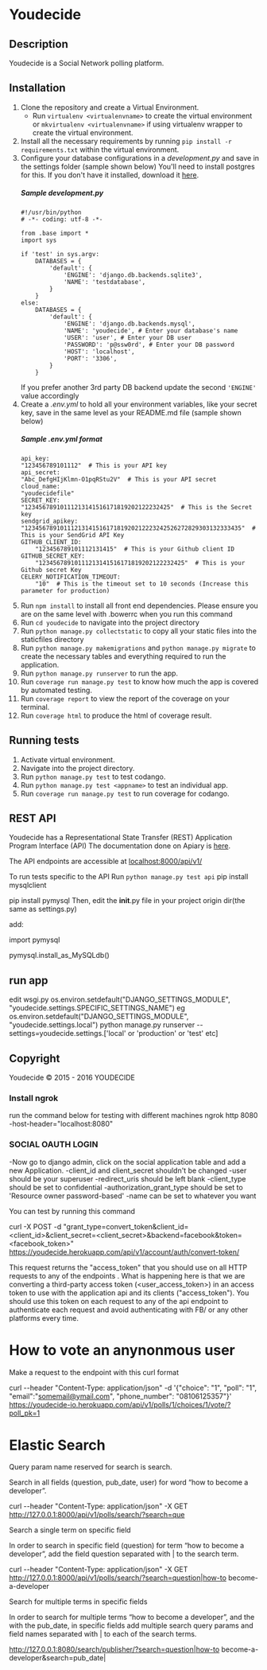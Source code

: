 # Youdecide

## Description
Youdecide is a Social Network polling platform.


## Installation
1. Clone the repository and create a Virtual Environment.
    - Run `virtualenv <virtualenvname>` to create the virtual environment or `mkvirtualenv <virtualenvname>` if using virtualenv wrapper to create the virtual environment.
2. Install all the necessary requirements by running `pip install -r requirements.txt` within the virtual environment.
3. Configure your database configurations in a *development.py* and save in the settings folder (sample shown below)
You'll need to install postgres for this. If you don't have it installed, download it [here](https://www.postgresql.org/download/).
    ##### Sample development.py
    ```
    #!/usr/bin/python
    # -*- coding: utf-8 -*-

    from .base import *
    import sys

    if 'test' in sys.argv:
        DATABASES = {
            'default': {
                'ENGINE': 'django.db.backends.sqlite3',
                'NAME': 'testdatabase',
            }
        }
    else:
        DATABASES = {
            'default': {
                'ENGINE': 'django.db.backends.mysql',
                'NAME': 'youdecide', # Enter your database's name
                'USER': 'user', # Enter your DB user
                'PASSWORD': 'p@ssw0rd', # Enter your DB password
                'HOST': 'localhost',
                'PORT': '3306',
            }
        }
    ```
    If you prefer another 3rd party DB backend update the second `'ENGINE'` value accordingly
4. Create a *.env.yml* to hold all your environment variables, like your secret key, save in the same level as your README.md file (sample shown below)
    ##### Sample .env.yml format
    ```
    api_key:
    "123456789101112"  # This is your API key
    api_secret:
    "Abc_DefgHIjKlmn-O1pqRStu2V"  # This is your API secret
    cloud_name:
    "youdecidefile"
    SECRET_KEY:
    "12345678910111213141516171819202122232425"  # This is the Secret key
    sendgrid_apikey:
    "1234567891011121314151617181920212223242526272829303132333435"  # This is your SendGrid API Key
    GITHUB_CLIENT_ID:
        "123456789101112131415"  # This is your Github client ID
    GITHUB_SECRET_KEY:
        "12345678910111213141516171819202122232425"  # This is your Github secret Key
    CELERY_NOTIFICATION_TIMEOUT:
        "10"  # This is the timeout set to 10 seconds (Increase this parameter for production)

    ```
5. Run `npm install` to install all front end dependencies. Please ensure you are on the same level with .bowerrc when you run this command
6. Run `cd youdecide` to navigate into the project directory
7. Run `python manage.py collectstatic` to copy all your static files into the staticfiles directory
8. Run `python manage.py makemigrations` and `python manage.py migrate` to create the necessary tables and everything required to run the application.
9. Run `python manage.py runserver` to run the app.
10. Run `coverage run manage.py test` to know how much the app is covered by automated testing.
11. Run `coverage report` to view the report of the coverage on your terminal.
12. Run `coverage html` to produce the html of coverage result.

## Running tests
1. Activate virtual environment.
2. Navigate into the project directory.
3. Run `python manage.py test` to test codango.
4. Run `python manage.py test <appname>` to test an individual app.
5. Run `coverage run manage.py test` to run coverage for codango.

## REST API
Youdecide has a Representational State Transfer (REST) Application Program Interface (API)
The documentation done on Apiary is [here](http://docs.youdecide.apiary.io/).

The API endpoints are accessible at [localhost:8000/api/v1/](http://localhost:8000/api/v1/)

To run tests specific to the API Run `python manage.py test api`
pip install mysqlclient

pip install pymysql
Then, edit the __init__.py file in your project origin dir(the same as settings.py)

add:

import pymysql

pymysql.install_as_MySQLdb()

## run app
edit wsgi.py os.environ.setdefault("DJANGO_SETTINGS_MODULE", "youdecide.settings.SPECIFIC_SETTINGS_NAME")
eg os.environ.setdefault("DJANGO_SETTINGS_MODULE", "youdecide.settings.local")
python manage.py runserver --settings=youdecide.settings.['local' or 'production' or 'test' etc]


## Copyright
Youdecide © 2015 - 2016 YOUDECIDE

### Install ngrok
run the command below for testing with different machines
ngrok http 8080 -host-header="localhost:8080"


### SOCIAL OAUTH LOGIN
-Now go to django admin, click on the social application
table  and add a new Application.
-client_id and client_secret shouldn't be changed
-user should be your superuser
-redirect_uris should be left blank
-client_type should be set to confidential
-authorization_grant_type should be set to 'Resource owner password-based'
-name can be set to whatever you want

You can test by running this command

curl -X POST -d "grant_type=convert_token&client_id=<client_id>&client_secret=<client_secret>&backend=facebook&token=<facebook_token>" https://youdecide.herokuapp.com/api/v1/account/auth/convert-token/

This request returns the "access_token" that you should use on all HTTP requests to any of the endpoints . What is happening here is that we are converting a third-party access token (<user_access_token>) in an access token to use with the application  api and its clients ("access_token"). You should use this token on each request to any of the  api endpoint  to authenticate each request and avoid authenticating with FB/ or any other platforms  every time.

# How to vote an anynonmous user

Make a request to the endpoint with this curl format 

curl --header "Content-Type: application/json" -d '{"choice": "1", "poll": "1", "email":"somemail@ymail.com",  "phone_number": "08106125357"}'  https://youdecide-io.herokuapp.com/api/v1/polls/1/choices/1/vote/?poll_pk=1

# Elastic Search

Query param name reserved for search is search. 

Search in all fields (question, pub_date, user) for word “how to become a developer”.

curl --header "Content-Type: application/json" -X GET http://127.0.0.1:8000/api/v1/polls/search/?search=que

Search a single term on specific field

In order to search in specific field (question) for term “how to become a developer”, add the field question separated with | to the search term.


curl --header "Content-Type: application/json" -X GET http://127.0.0.1:8000/api/v1/polls/search/?search=question|how-to become-a-developer
 
Search for multiple terms in specific fields

In order to search for multiple terms “how to become a developer”, and the with the pub_date, in specific fields add multiple search query params and field names separated with | to each of the search terms.

http://127.0.0.1:8080/search/publisher/?search=question|how-to become-a-developer&search=pub_date|<date-format-here>